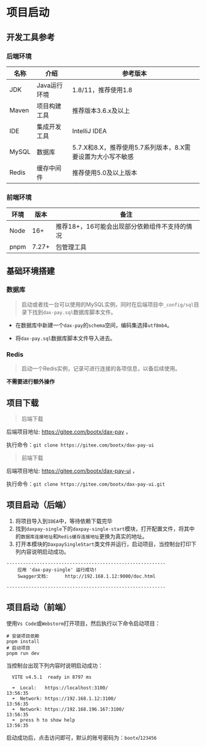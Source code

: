 # 项目启动
## 开发工具参考 
### 后端环境

| 名称  | 介绍         | 参考版本                                                   |
| ----- | ------------ | ---------------------------------------------------------- |
| JDK   | Java运行环境 | 1.8/11，推荐使用1.8                                        |
| Maven | 项目构建工具 | 推荐版本3.6.x及以上                                        |
| IDE   | 集成开发工具 | IntelliJ IDEA                                              |
| MySQL | 数据库       | 5.7.X和8.X，推荐使用5.7系列版本，8.X需要设置为大小写不敏感 |
| Redis | 缓存中间件   | 推荐使用5.0及以上版本                                      |

### 前端环境

| 环境 | 版本  | 备注                                          |
| ---- | ----- | --------------------------------------------- |
| Node | 16+   | 推荐18+，16可能会出现部分依赖组件不支持的情况 |
| pnpm | 7.27+ | 包管理工具                                    |

## 基础环境搭建

### 数据库
> 启动或者找一台可以使用的MySQL实例，同时在后端项目中`_config/sql`目录下找到`dax-pay.sql`数据库脚本文件。

- 在数据库中新建一个`dax-pay`的`schema`空间，编码集选择`utf8mb4`。

- 将`dax-pay.sql`数据库脚本文件导入进去。

### Redis

> 启动一个Redis实例，记录可进行连接的各项信息，以备后续使用。

**不需要进行额外操作**


## 项目下载
> 后端下载

后端项目地址: https://gitee.com/bootx/dax-pay ，

执行命令：`git clone https://gitee.com/bootx/dax-pay-ui`


> 前端下载

后端项目地址: https://gitee.com/bootx/dax-pay-ui ， 

执行命令：`git clone https://gitee.com/bootx/dax-pay-ui.git`

## 项目启动（后端）

1. 将项目导入到`IDEA`中，等待依赖下载完毕
2. 找到`daxpay-single`下的`daxpay-single-start`模块，打开配置文件，将其中的`数据库连接地址`和`Redis缓存连接地址`更换为真实的地址。
3. 打开本模块的`DaxpaySingleStart`类文件并运行，启动项目，当控制台打印下列内容说明启动成功。

```shell
----------------------------------------------------------
	应用 'dax-pay-single' 运行成功! 
	Swagger文档: 		http://192.168.1.12:9000/doc.html
	 
----------------------------------------------------------
```

## 项目启动（前端）

使用`Vs Code`或`Webstorm`打开项目，然后执行以下命令启动项目：
```shell
# 安装项目依赖
pnpm install
# 启动项目
pnpm run dev
```

当控制台出现下列内容时说明启动成功：

```shell
  VITE v4.5.1  ready in 8797 ms

  ➜  Local:   https://localhost:3100/                                                                         13:56:35
  ➜  Network: https://192.168.1.12:3100/                                                                      13:56:35
  ➜  Network: https://192.168.196.167:3100/                                                                   13:56:35
  ➜  press h to show help                                                                                     13:56:35
```

启动成功后，点击访问即可，默认的账号密码为：`bootx`/`123456`
